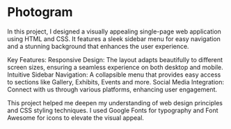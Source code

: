 # Photogram
In this project, I designed a visually appealing single-page web application using HTML and CSS. It features a sleek sidebar menu for easy navigation and a stunning background that enhances the user experience.

Key Features:
Responsive Design: The layout adapts beautifully to different screen sizes, ensuring a seamless experience on both desktop and mobile.
Intuitive Sidebar Navigation: A collapsible menu that provides easy access to sections like Gallery, Exhibits, Events and more.
Social Media Integration: Connect with us through various platforms, enhancing user engagement.

This project helped me deepen my understanding of web design principles and CSS styling techniques. I used Google Fonts for typography and Font Awesome for icons to elevate the visual appeal.
